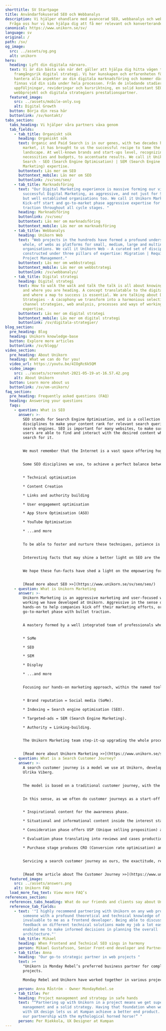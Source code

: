```yaml
---
shorttitle: SV Startpage
title: Användarfokuserad SEO och Webbanalys
description: Vi hjälper ehandlare med avancerad SEO, webbanalys och webbprojekt.
  Fråga oss hur vi kan hjälpa dig att få mer relevant och konverterande trafik!
canonical: https://www.unikorn.se/sv/
language: sv
original: /
path: /sv/
og_image:
  src: ../assets/og.png
  alt: unikorn
hero:
  heading: Lyft din digitala närvaro.
  text: Vi är din bästa vän när det gäller att hjälpa dig hitta vägen till en
    framgångsrik digital strategi. Vi har kunskapen och erfarenheten för att
    hantera alla aspekter av din digitala marknadsföring och kommer därför att
    finnas vid din sida under hela processen. Från de inledande stadierna till
    uppföljningar, revideringar och kursriktning, en solid konstant SEO,
    webbprojekt och digitala strategiers prestationspartner.
  featured_image:
    src: ../assets/mobile-only.svg
    alt: Digital Growth
  button: Börja din resa här
  buttonlink: /sv/kontakt/
tabs_section:
  tabs_heading: Vi hjälper våra partners växa genom
  tab_fields:
    - tab_title: Organiskt sök
      heading: Organiskt sök
      text: Organic and Paid Search is in our genes, with two decades handling the
        market, it has brought to us the successful recipe to tame the search
        landscape. At well-known brands and start-ups level, recognizing their
        necessities and budgets, to accentuate results. We call it Unikorn
        Search - SEO (Search Engine Optimisation) | SEM (Search Engine
        Marketing) expertise.
      buttontext: Läs mer om SEO
      buttontext_mobile: Läs mer om SEO
      buttonlink: /sv/seo/seo/
    - tab_title: Marknadsföring
      text: "Our Digital Marketing experience is massive forming our view of
        successful Digital Marketing, as aggressive, and not just for Start-ups,
        but well established organisations too. We call it Unikorn Marketing -
        Kick-off start and go-to-market phase aggressive expertise for full
        traction throughout all cycle stages. "
      heading: Marknadsföring
      buttonlink: /sv/seo/
      buttontext: Läs mer om marknadsföring
      buttontext_mobile: Läs mer om marknadsföring
    - tab_title: Webbanalys
      heading: Unikorn Web
      text: "Web projects in the hundreds have formed a profound understanding, as a
        whole, of webs as platforms for small, medium, large and multinational
        organisations. We call it Unikorn Web - A curated set of disciplines
        constructed under three pillars of expertise: Migration | Requirements |
        Project Management."
      buttontext: Läs mer om webbstrategi
      buttontext_mobile: Läs mer om webbstrategi
      buttonlink: /sv/webbanalys/
    - tab_title: Digital strategi
      heading: Digital strategi
      text: How to walk the walk and talk the talk is all about knowing who you are
        and where you are heading. A concept translatable to the digital scene
        and where a map to success is essential. We are talking about Digital
        Strategies - A cacophony we transform into a harmonious selection of
        channel strategies, web analysis, processes and ways of working
        expertise.
      buttontext: Läs mer om digital strategi
      buttontext_mobile: Läs mer om digital strategi
      buttonlink: /sv/digitala-strategier/
blog_section:
  pre_heading: Blog
  heading: Unikorn knowledge-base
  button: Explore more articles
  buttonlink: /sv/blogg/
video_section:
  pre_heading: About Unikorn
  heading: What we can do for you!
  video_url: https://youtu.be/4IOgRc6k5QM
  video_image:
    src: ../assets/screenshot-2021-05-19-at-16.57.42.png
    alt: About Unikorn
  button: Learn more about us
  buttonlink: /sv/om-unikorn/
faq_section:
  pre_heading: Frequently asked questions (FAQ)
  heading: Answering your questions
  faqs:
    - question: What is SEO
      answer: >-
        SEO stands for Search Engine Optimisation, and is a collection of
        disciplines to make your content rank for relevant search queries on
        search engines. SEO is important for many websites, to make sure the
        users are able to find and interact with the desired content when they
        search for it.


        We must remember that the Internet is a vast space offering huge opportunities, and also immense downfall because no matter how good is the product and/or service if it’s not visible there’s nothing to do. SEO plays a vital part in this visibility because one of its prime objectives is the content presentation focused on users and search bots (crawlers, spiders).


        Some SEO disciplines we use, to achieve a perfect balance between the necessities of the users and those of the search engine crawlers include:


        * Technical optimisation

        * Content Creation

        * Links and authority building

        * User engagement optimisation

        * App Store Optimisation (ASO)

        * YouTube Optimisation

        * ...and more


        To be able to foster and nurture these techniques, patience is crucial, and craftsmanship vital, these reasons make it clear SEO is a fundamental pillar in the digital marketing space. Thus, a solid team of specialised professionals is required to reach the set-targets and we at Unikorn have the knowledge, know-how, and the wo-manpower to reach your businesses online needs through our curated SEO.


        Interesting facts that may shine a better light on SEO are the top-5 search engines worldwide, at number #1 Google, #2 Bing, #3 Baidu, #4 Yahoo, and #5 Yandex. Google alone holds the crown encompassing market share at over 90%, and Bing, in second places has a 2%-12% market share. Inside this top-5 the amount of users who surf the search engines rises to over 4,000,000,000 which is nearly 60% of the World’s population.


        We hope these fun-facts have shed a light on the empowering force SEO is for your Digital Marketing, and through many of its streams. One that shines brightest is the humongous amount of users searching the web on informational, commercial, and transactional search basis. Other aspects shining are the exponential market share the #1 search engine has. Data that forms the picture of the paths a business needs to walk, for its digital presence to standout from the crowd.


        [Read more about SEO >>](https://www.unikorn.se/sv/seo/seo/)
    - question: What is Unikorn Marketing
      answer: >-
        Unikorn Marketing is an aggressive marketing and user-focused way of
        working we have developed at Unikorn. Aggressive in the sense of
        hands-on to help companies kick off their marketing efforts, or
        go-to-market phase with bullet traction.


        A mastery formed by a well integrated team of professionals who understand that, regardless of what channel or marketing technique is on the table, the user is always in its centre. She is the deciding factor determining the next flow or actionability, the enterprise, start-up, multinational or small business need to follow through. Unikorn Marketing focus, is used by our experts, to deliver results to the aimed targets, structured previously within the strategy creation, on:


        * SoMe

        * SEO

        * SEM

        * Display

        * ...and more


        Focusing our hands-on marketing approach, within the named tools above, we coordinate a mean machine of specialists. Who in turn digest the targets to aggressively act upon and start creating conversion through brand reputation, indexing, targeted-ads, and page authority. In other words:


        * Brand reputation = Social media (SoMe).

        * Indexing = Search engine optimisation (SEO).

        * Targeted-ads = SEM (Search Engine Marketing).

        * Authority = Linking-building.


        The Unikorn Marketing team step-it-up upgrading the whole process, actioning on your digital presence, UX (user-experience), search optimisation, and a number of other advantages that we’d be delighted to discuss with you. If you still see the need or have curiosity to learn more about Unikorn Marketing, feel free to access the following link.


        [Read more about Unikorn Marketing >>](https://www.unikorn.se/sv/seo/)
    - question: What is a Search Customer Journey?
      answer: >-
        A search customer journey is a model we use at Unikorn, developed by
        Ulrika Viberg.


        The model is based on a traditional customer journey, with the phases awareness, interest, consideration, evaluation and conversion. As these phases translate to the search intents of informational, transactional and commercial searches, they can be added as a layer on the customer journey.


        In this sense, as we often do customer journeys as a start-off in our web projects, it seemed logical to add a layer of search on top of it. Resulting in:


        * Inspirational content for the awareness phase.

        * Situational and informational content inside the interest stage + Informational search.

        * Consideration phase offers USP (Unique selling proposition) and value proposition content + Informational and commercial search.

        * Evaluation phase translating into reviews and cases production + Informational and transactional search.

        * Purchase stage produces CRO (Conversion rate optimisation) and secure purchasing content + Transactional search.


        Servicing a search customer journey as ours, the exactitude, relates to minimal changes in e.g. keywords’ slight differences “wine with food” and “wine and food”, as Ulrika explains in the following in-depth article about Unikorn’s customer journey.


        [Read the article about The Customer Journey >>](https://www.unikorn.se/sv/blogg/)
  featured_image:
    src: ../assets/answers.png
    alt: Unikorn FAQ
  load_more_faq_text: View more FAQ’s
references_section:
  references_tabs_heading: What do our friends and clients say about Unikorn
  reference_tab_fields:
    - text: '"I highly recommend partnering with Unikorn on any web project. Having
        someone with a profound theoretical and technical knowledge of SEO was
        invaluable to me as a frontend developer. Being able to discuss and get
        feedback on different technical solutions made my job a lot easier and
        enabled me to make informed decisions in planning the overall
        architecture."'
      tab_title: Mikael
      heading: When Frontend and Technical SEO sings in harmony
      person: Mikael Gustafsson, Senior Front-end developer and Partner @ Weahead AB
    - tab_title: Anna
      heading: "Our go-to strategic partner in web projects "
      text: >+
        "Unikorn is Monday Rebel’s preferred business partner for complex web
        projects. 

        Monday Rebel and Unikorn have worked together in various projects, where Unikorn has proven to be very comfortable with complex business models, while always keeping a laser focus on the end user."

      person: Anna Råström - Owner MondayRebel.se
    - tab_title: Per
      heading: Project management and strategy in safe hands
      text: "“Partnering up with Unikorn in a project means we get superb project
        management and a solid strategy. Having that foundation when working
        with UX design lets us at Kumpan achieve a better end product. Long live
        our partnership with the mythological horned horse!” "
      person: Per Riekkola, UX Designer at Kumpan
---
```

